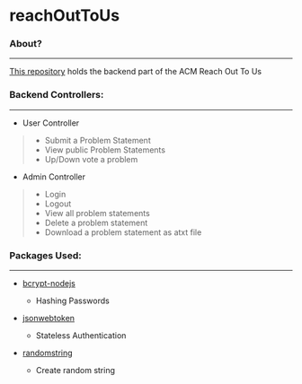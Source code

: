 # reachOutToUs

### About?
----------
[This repository](https://github.com/akshitgrover/Reverse_Coding_Portal) holds the backend part of the ACM Reach Out To Us


### Backend Controllers:
----------
* User Controller

> * Submit a Problem Statement
> * View public Problem Statements
> * Up/Down vote a problem

* Admin Controller

> * Login
> * Logout 
> * View all problem statements
> * Delete a problem statement
> * Download a problem statement as atxt file

### Packages Used:
----------
* [bcrypt-nodejs](https://www.npmjs.com/package/bcrypt-nodejs)
	* Hashing Passwords
  
* [jsonwebtoken](https://www.npmjs.com/package/jsonwebtoken)
	* Stateless Authentication
  
* [randomstring](https://www.npmjs.com/package/randomstring)
	* Create random string
